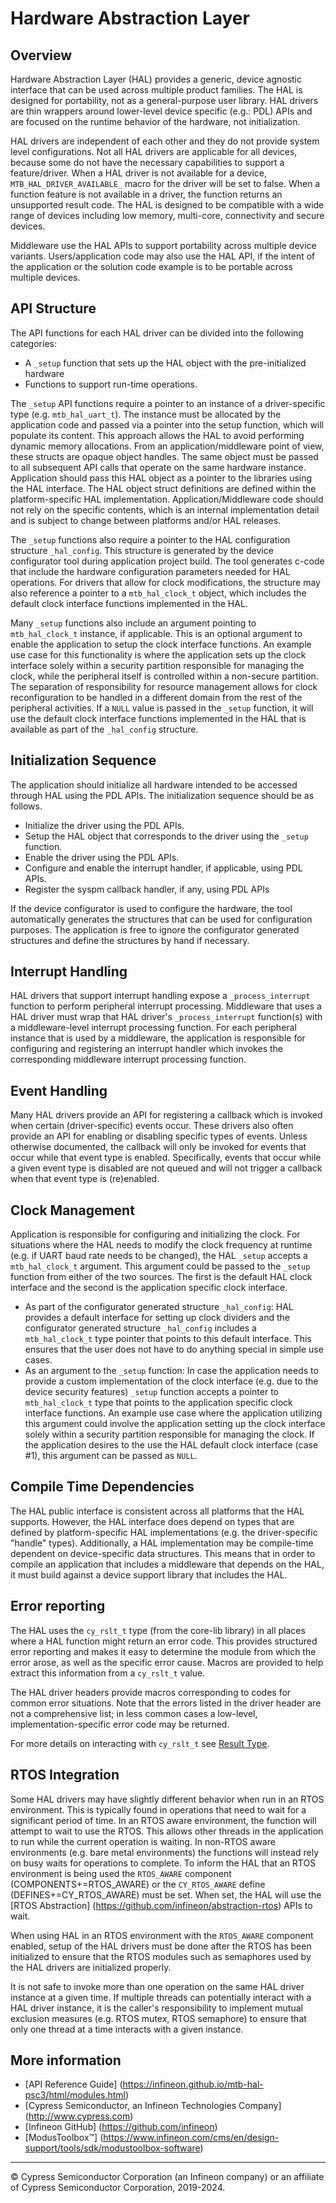 # Hardware Abstraction Layer

## Overview

Hardware Abstraction Layer (HAL) provides a generic, device agnostic interface that can be used across multiple product families. The HAL is designed for portability, not as a general-purpose user library. HAL drivers are thin wrappers around lower-level device specific (e.g.: PDL) APIs and are focused on the runtime behavior of the hardware, not initialization.

HAL drivers are independent of each other and they do not provide system level configurations. Not all HAL drivers are applicable for all devices, because some do not have the necessary capabilities to support a feature/driver. When a HAL driver is not available for a device, `MTB_HAL_DRIVER_AVAILABLE_` macro for the driver will be set to false. When a function feature is not available in a driver, the function returns an unsupported result code. The HAL is designed to be compatible with a wide range of devices including low memory, multi-core, connectivity and secure devices.

Middleware use the HAL APIs to support portability across multiple device variants. Users/application code may also use the HAL API, if the intent of the application or the solution code example is to be portable across multiple devices.

## API Structure
The API functions for each HAL driver can be divided into the following categories:
* A `_setup` function that sets up the HAL object with the pre-initialized hardware
* Functions to support run-time operations.

The `_setup` API functions require a pointer to an instance of a driver-specific type (e.g. `mtb_hal_uart_t`). The instance must be allocated by the application code and passed via a pointer into the setup function, which will populate its content. This approach allows the HAL to avoid performing dynamic memory allocations. From an application/middleware point of view, these structs are opaque object handles. The same object must be passed to all subsequent API calls that operate on the same hardware instance. Application should pass this HAL object as a pointer to the libraries using the HAL interface. The HAL object struct definitions are defined within the platform-specific HAL implementation. Application/Middleware code should not rely on the specific contents, which is an internal implementation detail and is subject to change between platforms and/or HAL releases.

The `_setup` functions also require a pointer to the HAL configuration structure `_hal_config`. This structure is generated by the device configurator tool during application project build. The tool generates c-code that include the hardware configuration parameters needed for HAL operations. For drivers that allow for clock modifications, the structure may also reference a pointer to a `mtb_hal_clock_t` object, which includes the default clock interface functions implemented in the HAL.

Many `_setup` functions also include an argument pointing to `mtb_hal_clock_t` instance, if applicable. This is an optional argument to enable the application to setup the clock interface functions. An example use case for this functionality is where the application sets up the clock interface solely within a security partition responsible for managing the clock, while the peripheral itself is controlled within a non-secure partition. The separation of responsibility for resource management allows for clock reconfiguration to be handled in a different domain from the rest of the peripheral activities. If a `NULL` value is passed in the `_setup` function, it will use the default clock interface functions implemented in the HAL that is available as part of the `_hal_config` structure.

## Initialization Sequence
The application should initialize all hardware intended to be accessed through HAL using the PDL APIs. The initialization sequence should be as follows.
* Initialize the driver using the PDL APIs.
* Setup the HAL object that corresponds to the driver using the `_setup` function.
* Enable the driver using the PDL APIs.
* Configure and enable the interrupt handler, if applicable, using PDL APIs.
* Register the syspm callback handler, if any, using PDL APIs

If the device configurator is used to configure the hardware, the tool automatically generates the structures that can be used for configuration purposes. The application is free to ignore the configurator generated structures and define the structures by hand if necessary.

## Interrupt Handling
HAL drivers that support interrupt handling expose a `_process_interrupt` function to perform peripheral interrupt processing. Middleware that uses a HAL driver must wrap that HAL driver's `_process_interrupt` function(s) with a middleware-level interrupt processing function. For each peripheral instance that is used by a middleware, the application is responsible for configuring and registering an interrupt handler which invokes the corresponding middleware interrupt processing function.

## Event Handling
Many HAL drivers provide an API for registering a callback which is invoked when certain (driver-specific) events occur. These drivers also often provide an API for enabling or disabling specific types of events. Unless otherwise documented, the callback will only be invoked for events that occur while that event type is enabled. Specifically, events that occur while a given event type is disabled are not queued and will not trigger a callback when that event type is (re)enabled.

## Clock Management
Application is responsible for configuring and initializing the clock. For situations where the HAL needs to modify the clock frequency at runtime (e.g. if UART baud rate needs to be changed), the HAL `_setup` accepts a `mtb_hal_clock_t` argument. This argument could be passed to the `_setup` function from either of the two sources. The first is the default HAL clock interface and the second is the application specific clock interface.
* As part of the configurator generated structure `_hal_config`:
HAL provides a default interface for setting up clock dividers and the configurator generated structure `_hal_config` includes a `mtb_hal_clock_t` type pointer that points to this default interface. This ensures that the user does not have to do anything special in simple use cases.
* As an argument to the `_setup` function:
 In case the application needs to provide a custom implementation of the clock interface (e.g. due to the device security features) `_setup` function accepts a pointer to `mtb_hal_clock_t` type that points to the application specific clock interface functions. An example use case where the application utilizing this argument could involve the application setting up the clock interface solely within a security partition responsible for managing the clock. If the application desires to the use the HAL default clock interface (case #1), this argument can be passed as `NULL`.

## Compile Time Dependencies
The HAL public interface is consistent across all platforms that the HAL supports. However, the HAL interface does depend on types that are defined by platform-specific HAL implementations (e.g. the driver-specific "handle" types). Additionally, a HAL implementation may be compile-time dependent on device-specific data structures. This means that in order to compile an application that includes a middleware that depends on the HAL, it must build against a device support library that includes the HAL.

## Error reporting
The HAL uses the `cy_rslt_t` type (from the core-lib library) in all places where a HAL function might return an error code. This provides structured error reporting and makes it easy to determine the module from which the error arose, as well as the specific error cause. Macros are provided to help extract this information from a `cy_rslt_t` value.

The HAL driver headers provide macros corresponding to codes for common error situations. Note that the errors listed in the driver header are not a comprehensive list; in less common cases a low-level, implementation-specific error code may be returned.

For more details on interacting with `cy_rslt_t` see [Result Type](docs/html/group__group__result.html).

## RTOS Integration
Some HAL drivers may have slightly different behavior when run in an RTOS environment. This is typically found in operations that need to wait for a significant period of time. In an RTOS aware environment, the function will attempt to wait to use the RTOS. This allows other threads in the application to run while the current operation is waiting. In non-RTOS aware environments (e.g. bare metal environments) the functions will instead rely on busy waits for operations to complete. To inform the HAL that an RTOS environment is being used the `RTOS_AWARE` component (COMPONENTS+=RTOS_AWARE) or the `CY_RTOS_AWARE` define (DEFINES+=CY_RTOS_AWARE) must be set. When set, the HAL will use the [RTOS Abstraction] (https://github.com/infineon/abstraction-rtos) APIs to wait.

When using HAL in an RTOS environment with the `RTOS_AWARE` component enabled, setup of the HAL drivers must be done after the RTOS has been initialized to ensure that the RTOS modules such as semaphores used by the HAL drivers are initialized properly.

It is not safe to invoke more than one operation on the same HAL driver instance at a given time. If multiple threads can potentially interact with a HAL driver instance, it is the caller's responsibility to implement mutual exclusion measures (e.g. RTOS mutex, RTOS semaphore) to ensure that only one thread at a time interacts with a given instance.

## More information
* [API Reference Guide] (https://infineon.github.io/mtb-hal-psc3/html/modules.html)
* [Cypress Semiconductor, an Infineon Technologies Company] (http://www.cypress.com)
* [Infineon GitHub] (https://github.com/infineon)
* [ModusToolbox™] (https://www.infineon.com/cms/en/design-support/tools/sdk/modustoolbox-software)

---
© Cypress Semiconductor Corporation (an Infineon company) or an affiliate of Cypress Semiconductor Corporation, 2019-2024.
